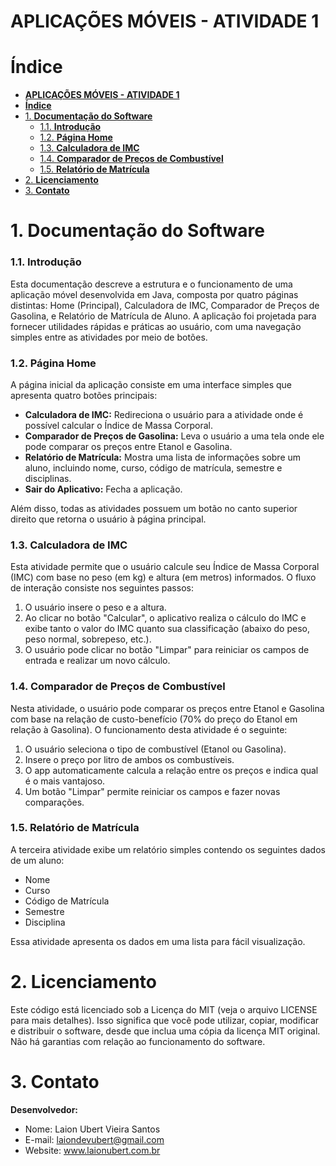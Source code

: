 # **APLICAÇÕES MÓVEIS - ATIVIDADE 1**

# **Índice**

- [**APLICAÇÕES MÓVEIS - ATIVIDADE 1**](#aplicações-móveis---atividade-1)
- [**Índice**](#índice)
- [1. **Documentação do Software**](#1-documentação-do-software)
    - [1.1. **Introdução**](#11-introdução)
    - [1.2. **Página Home**](#12-página-home)
    - [1.3. **Calculadora de IMC**](#13-calculadora-de-imc)
    - [1.4. **Comparador de Preços de Combustível**](#14-comparador-de-preços-de-combustível)
    - [1.5. **Relatório de Matrícula**](#15-relatório-de-matrícula)
- [2. **Licenciamento**](#2-licenciamento)
- [3. **Contato**](#3-contato)



# 1. **Documentação do Software**
### 1.1. **Introdução**
Esta documentação descreve a estrutura e o funcionamento de uma aplicação móvel desenvolvida em Java, composta por quatro páginas distintas: Home (Principal), Calculadora de IMC, Comparador de Preços de Gasolina, e Relatório de Matrícula de Aluno. A aplicação foi projetada para fornecer utilidades rápidas e práticas ao usuário, com uma navegação simples entre as atividades por meio de botões.


### 1.2. **Página Home**
A página inicial da aplicação consiste em uma interface simples que apresenta quatro botões principais:

- **Calculadora de IMC:** Redireciona o usuário para a atividade onde é possível calcular o Índice de Massa Corporal.
- **Comparador de Preços de Gasolina:** Leva o usuário a uma tela onde ele pode comparar os preços entre Etanol e Gasolina.
- **Relatório de Matrícula:** Mostra uma lista de informações sobre um aluno, incluindo nome, curso, código de matrícula, semestre e disciplinas.
- **Sair do Aplicativo:** Fecha a aplicação.

Além disso, todas as atividades possuem um botão no canto superior direito que retorna o usuário à página principal.


### 1.3. **Calculadora de IMC**
Esta atividade permite que o usuário calcule seu Índice de Massa Corporal (IMC) com base no peso (em kg) e altura (em metros) informados. O fluxo de interação consiste nos seguintes passos:

1. O usuário insere o peso e a altura.
2. Ao clicar no botão "Calcular", o aplicativo realiza o cálculo do IMC e exibe tanto o valor do IMC quanto sua classificação (abaixo do peso, peso normal, sobrepeso, etc.).
3. O usuário pode clicar no botão "Limpar" para reiniciar os campos de entrada e realizar um novo cálculo.


### 1.4. **Comparador de Preços de Combustível**
Nesta atividade, o usuário pode comparar os preços entre Etanol e Gasolina com base na relação de custo-benefício (70% do preço do Etanol em relação à Gasolina). O funcionamento desta atividade é o seguinte:

1. O usuário seleciona o tipo de combustível (Etanol ou Gasolina).
2. Insere o preço por litro de ambos os combustíveis.
3. O app automaticamente calcula a relação entre os preços e indica qual é o mais vantajoso.
4. Um botão "Limpar" permite reiniciar os campos e fazer novas comparações.


### 1.5. **Relatório de Matrícula**
A terceira atividade exibe um relatório simples contendo os seguintes dados de um aluno:

- Nome
- Curso
- Código de Matrícula
- Semestre
- Disciplina

Essa atividade apresenta os dados em uma lista para fácil visualização.



# 2. **Licenciamento**
Este código está licenciado sob a Licença do MIT (veja o arquivo LICENSE para mais detalhes). Isso significa que você pode utilizar, copiar, modificar e distribuir o software, desde que inclua uma cópia da licença MIT original. Não há garantias com relação ao funcionamento do software.



# 3. **Contato**
**Desenvolvedor:**
   - Nome: Laion Ubert Vieira Santos
   - E-mail: laiondevubert@gmail.com  
   - Website: www.laionubert.com.br
